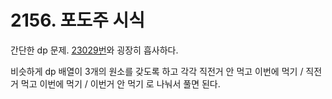 # 2156. 포도주 시식

간단한 dp 문제. [23029번](https://www.acmicpc.net/problem/23029)와 굉장히 흡사하다.

비슷하게 dp 배열이 3개의 원소를 갖도록 하고 각각 직전거 안 먹고 이번에 먹기 / 직전거 먹고 이번에 먹기 / 이번거 안 먹기 로 나눠서 풀면 된다.
